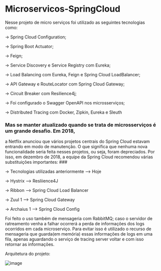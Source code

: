 # Microservicos-SpringCloud
 Nesse projeto de micro serviços foi utilizado as seguintes tecnologias como:

-> Spring Cloud Configuration;

-> Spring Boot Actuator;

-> Feign;

-> Service Discovery e Service Registry com Eureka;

-> Load Balancing com Eureka, Feign e Spring Cloud LoadBalancer;

-> API Gateway e RouteLocator com Spring Cloud Gateway;

-> Circuit Breaker com Resilience4j;

-> Foi configurado o Swagger OpenAPI nos microsserviços;

-> Distributed Tracing com Docker, Zipkin, Eureka e Sleuth

### Mas se manter atualizado quando se trata de microsserviços é um grande desafio. Em 2018, 
a Netflix anunciou que vários projetos centrais do Spring Cloud estavam entrando em modo de manutenção. 
O que significa que nenhuma nova funcionalidade seria feita nesses projetos, ou seja, foram depreciados. 
Por isso, em dezembro de 2018, a equipe da Spring Cloud recomendou várias substituições importantes: ###

-> Tecnologias utilizadas anteriormente  -->  Hoje

-> Hystrix   -->  Resliience4J

-> Ribbon  -->  Spring Cloud Load Balancer

-> Zuul 1  -->  Spring Cloud Gateway

-> Archaius 1  -->  Spring Cloud Config

Foi feito o uso também de mensageria com RabbitMQ; caso o servidor de ratreamento venha a falhar ocorrerá a perda de informações dos logs ocorridos em
cada microserviço. Para evitar isso é utilizado o recurso de mensageria que guarda(em memória) essas informações de logs em uma fila, apenas aguardando o serviço de tracing server voltar e com isso retornar as informações.


Arquitetura do projeto:

![image](https://user-images.githubusercontent.com/77034798/228354388-5ac85426-bafa-400d-98d5-946c8e7b68c0.png)


